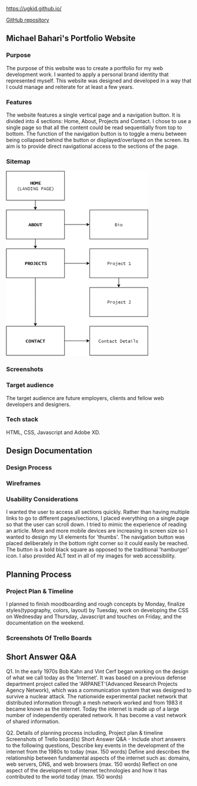 
https://ugkid.github.io/

[GitHub repository](https://github.com/ugkid/webportfolio)
## Michael Bahari's Portfolio Website
### Purpose
The purpose of this website was to create a portfolio for my web development work. I wanted to apply a personal brand identity that represented myself. This website was designed and developed in a way that I could manage and reiterate for at least a few years.
### Features
The website features a single vertical page and a navigation button. It is divided into 4 sections: Home, About, Projects and Contact. 
I chose to use a single page so that all the content could be read sequentially from top to bottom. 
The function of the navigation button is to toggle a menu between being collapsed behind the button or displayed/overlayed on the screen. Its aim is to provide direct navigational access to the sections of the page.   
### Sitemap
![](sitemap.png "website sitemap")
### Screenshots
### Target audience
The target audience are future employers, clients and fellow web developers and designers. 
### Tech stack
HTML, CSS, Javascript and Adobe XD.
## Design Documentation
### Design Process
### Wireframes

### Usability Considerations
I wanted the user to access all sections quickly. Rather than having multiple links to go to different pages/sections, I placed everything on a single page so that the user can scroll down. I tried to mimic the experience of reading an article. More and more mobile devices are increasing in screen size so I wanted to design my UI elements for 'thumbs'. The navigation button was placed deliberately in the bottom right corner so it could easily be reached. The button is a bold black square as opposed to the traditional 'hamburger' icon. I also provided ALT text in all of my images for web accessibility. 
## Planning Process
### Project Plan & Timeline
I planned to finish moodboarding and rough concepts by Monday, finalize styles(typography, colors, layout) by Tuesday, work on developing the CSS on Wednesday and Thursday, Javascript and touches on Friday, and the documentation on the weekend. 
### Screenshots Of Trello Boards
## Short Answer Q&A
Q1. In the early 1970s Bob Kahn and Vint Cerf began working on the design of what we call today as the 'Internet'. It was based on a previous defense department project called the 'ARPANET'(Advanced Research Projects Agency Network), which was a communication system that was designed to survive a nuclear attack. The nationwide experimental packet network that distributed information through a mesh network worked and from 1983 it became known as the internet. Today the internet is made up of a large number of independently operated network. It has become a vast network of shared information. 

Q2.
Details of planning process including,
Project plan & timeline
Screenshots of Trello board(s)
Short Answer Q&A - Include short answers to the following questions,
Describe key events in the development of the internet from the 1980s to today (max. 150 words)
Define and describes the relationship between fundamental aspects of the internet such as: domains, web servers, DNS, and web browsers (max. 150 words)
Reflect on one aspect of the development of internet technologies and how it has contributed to the world today (max. 150 words)
